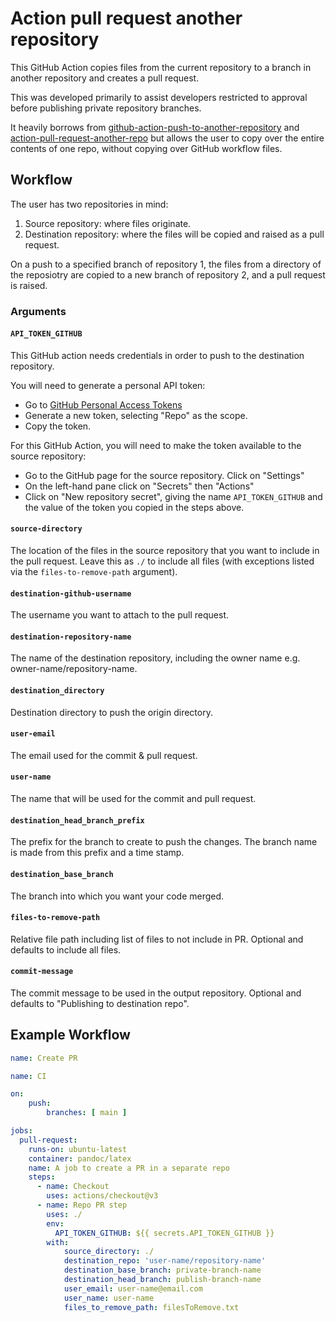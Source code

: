 # Action pull request another repository
This GitHub Action copies files from the current repository to a branch in another repository and creates a pull request.

This was developed primarily to assist developers restricted to approval before publishing private repository branches.

It heavily borrows from [github-action-push-to-another-repository](https://github.com/cpina/github-action-push-to-another-repository) and [action-pull-request-another-repo](https://github.com/paygoc6/action-pull-request-another-repo) but allows the user to copy over the entire contents of one repo, without copying over GitHub workflow files.

## Workflow 

The user has two repositories in mind:

1. Source repository: where files originate.
2. Destination repository: where the files will be copied and raised as a pull request.

On a push to a specified branch of repository 1, the files from a directory of the reposiotry are copied to a new branch of repository 2, and a pull request is raised.

### Arguments

#### `API_TOKEN_GITHUB`
This GitHub action needs credentials in order to push to the destination repository.

You will need to generate a personal API token:

* Go to [GitHub Personal Access Tokens](https://github.com/settings/tokens)
* Generate a new token, selecting "Repo" as the scope. 
* Copy the token.

For this GitHub Action, you will need to make the token available to the source repository:

* Go to the GitHub page for the source repository. Click on "Settings"
* On the left-hand pane click on "Secrets" then "Actions"
* Click on "New repository secret", giving the name `API_TOKEN_GITHUB` and the value of the token you copied in the steps above.

#### `source-directory` 
The location of the files in the source repository that you want to include in the pull request. Leave this as `./` to include all files (with exceptions listed via the `files-to-remove-path` argument).

#### `destination-github-username` 
The username you want to attach to the pull request.

#### `destination-repository-name` 
The name of the destination repository, including the owner name e.g. owner-name/repository-name. 

#### `destination_directory` 
Destination directory to push the origin directory.

#### `user-email` 
The email used for the commit & pull request.

#### `user-name` 
The name that will be used for the commit and pull request.

#### `destination_head_branch_prefix` 
The prefix for the branch to create to push the changes. The branch name is made from this prefix and a time stamp.

#### `destination_base_branch` 
The branch into which you want your code merged.

#### `files-to-remove-path` 
Relative file path including list of files to not include in PR. Optional and defaults to include all files.

#### `commit-message` 
The commit message to be used in the output repository. Optional and defaults to "Publishing to destination repo".



## Example Workflow
```yml
name: Create PR

name: CI

on:
    push:
        branches: [ main ]

jobs:
  pull-request:
    runs-on: ubuntu-latest
    container: pandoc/latex
    name: A job to create a PR in a separate repo
    steps:
      - name: Checkout
        uses: actions/checkout@v3
      - name: Repo PR step
        uses: ./ 
        env:
          API_TOKEN_GITHUB: ${{ secrets.API_TOKEN_GITHUB }}
        with:
            source_directory: ./ 
            destination_repo: 'user-name/repository-name'
            destination_base_branch: private-branch-name
            destination_head_branch: publish-branch-name
            user_email: user-name@email.com
            user_name: user-name
            files_to_remove_path: filesToRemove.txt
```

